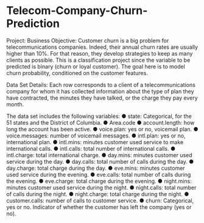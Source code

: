 # Telecom-Company-Churn-Prediction

Project:
Business Objective: Customer churn is a big problem for telecommunications companies. Indeed, their annual churn rates are usually higher than 10%. For that reason, they develop strategies to keep as many clients as possible. This is a classification project since the variable to be predicted is binary (churn or loyal customer). The goal here is to model churn probability, conditioned on the customer features.

Data Set Details: Each row corresponds to a client of a telecommunications company for whom it has collected information about the type of plan they have contracted, the minutes they have talked, or the charge they pay every month.

The data set includes the following variables:
●	state: Categorical, for the 51 states and the District of Columbia.
●	Area.code
●	account.length: how long the account has been active.
●	voice.plan: yes or no, voicemail plan.
●	voice.messages: number of voicemail messages.
●	intl.plan: yes or no, international plan.
●	intl.mins: minutes customer used service to make international calls.
●	intl.calls: total number of international calls.
●	intl.charge: total international charge.
●	day.mins: minutes customer used service during the day.
●	day.calls: total number of calls during the day.
●	day.charge: total charge during the day.
●	eve.mins: minutes customer used service during the evening.
●	eve.calls: total number of calls during the evening.
●	eve.charge: total charge during the evening.
●	night.mins: minutes customer used service during the night.
●	night.calls: total number of calls during the night.
●	night.charge: total charge during the night.
●	customer.calls: number of calls to customer service.
●	churn: Categorical, yes or no. Indicator of whether the customer has left the company (yes or no).
